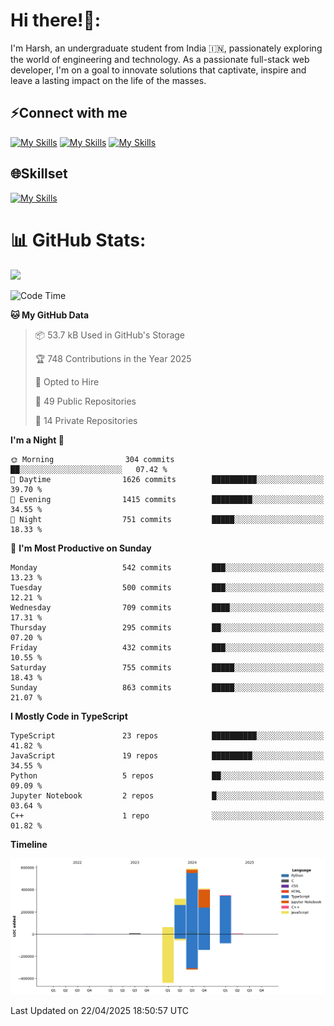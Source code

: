 
# Hi there!👋:
<p> I'm Harsh, an undergraduate student from India 🇮🇳, passionately exploring the world of engineering and technology. As a passionate full-stack web developer, I'm on a goal to innovate solutions that captivate, inspire and leave a lasting impact on the life of the masses. </p>

## ⚡Connect with me

[![My Skills](https://skillicons.dev/icons?i=gmail)](mailto:harshpandey.tech@gmail.com) [![My Skills](https://skillicons.dev/icons?i=linkedin)](https://linkedin.com/in/harsh3dev) [![My Skills](https://skillicons.dev/icons?i=twitter)](https://x.com/harshxai)

## 🌐Skillset
[![My Skills](https://skillicons.dev/icons?i=js,ts,react,nextjs,nodejs,tailwind,mongo,express,postgres,prisma,html,css,docker,aws,cpp,git,vscode,figma)](https://skillicons.dev)


# 📊 GitHub Stats:
![](https://komarev.com/ghpvc/?username=harsh3dev)

<!--START_SECTION:waka-->
![Code Time](http://img.shields.io/badge/Code%20Time-26%20hrs%2029%20mins-blue)

**🐱 My GitHub Data** 

> 📦 53.7 kB Used in GitHub's Storage 
 > 
> 🏆 748 Contributions in the Year 2025
 > 
> 💼 Opted to Hire
 > 
> 📜 49 Public Repositories 
 > 
> 🔑 14 Private Repositories 
 > 
**I'm a Night 🦉** 

```text
🌞 Morning                304 commits         ██░░░░░░░░░░░░░░░░░░░░░░░   07.42 % 
🌆 Daytime                1626 commits        ██████████░░░░░░░░░░░░░░░   39.70 % 
🌃 Evening                1415 commits        █████████░░░░░░░░░░░░░░░░   34.55 % 
🌙 Night                  751 commits         █████░░░░░░░░░░░░░░░░░░░░   18.33 % 
```
📅 **I'm Most Productive on Sunday** 

```text
Monday                   542 commits         ███░░░░░░░░░░░░░░░░░░░░░░   13.23 % 
Tuesday                  500 commits         ███░░░░░░░░░░░░░░░░░░░░░░   12.21 % 
Wednesday                709 commits         ████░░░░░░░░░░░░░░░░░░░░░   17.31 % 
Thursday                 295 commits         ██░░░░░░░░░░░░░░░░░░░░░░░   07.20 % 
Friday                   432 commits         ███░░░░░░░░░░░░░░░░░░░░░░   10.55 % 
Saturday                 755 commits         █████░░░░░░░░░░░░░░░░░░░░   18.43 % 
Sunday                   863 commits         █████░░░░░░░░░░░░░░░░░░░░   21.07 % 
```


**I Mostly Code in TypeScript** 

```text
TypeScript               23 repos            ██████████░░░░░░░░░░░░░░░   41.82 % 
JavaScript               19 repos            █████████░░░░░░░░░░░░░░░░   34.55 % 
Python                   5 repos             ██░░░░░░░░░░░░░░░░░░░░░░░   09.09 % 
Jupyter Notebook         2 repos             █░░░░░░░░░░░░░░░░░░░░░░░░   03.64 % 
C++                      1 repo              ░░░░░░░░░░░░░░░░░░░░░░░░░   01.82 % 
```



**Timeline**

![Lines of Code chart](https://raw.githubusercontent.com/harsh3dev/harsh3dev/main/assets/bar_graph.png)


 Last Updated on 22/04/2025 18:50:57 UTC
<!--END_SECTION:waka-->

